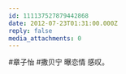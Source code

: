 ```yaml
---
id: 111137527879442868
date: 2012-07-23T01:31:00.000Z
reply: false
media_attachments: 0
---
```


#章子怡 #撒贝宁 曝恋情 感叹。 ​​​​

